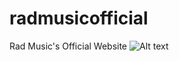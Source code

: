 # radmusicofficial
Rad Music's Official Website
![Alt text](http://www.github.com/shawnbaughcodes/radmusicofficial/RadMusic/radmusicscreenshot1.png "RadMusicOfficial1")
